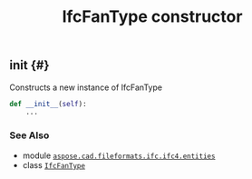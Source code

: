 ﻿---
title: IfcFanType constructor
second_title: Aspose.CAD for Python via .NET API References
description: 
type: docs
weight: 10
url: /python-net/aspose.cad.fileformats.ifc.ifc4.entities/ifcfantype/__init__/
is_root: false
---

## __init__ {#}

Constructs a new instance of IfcFanType



```python
def __init__(self):
    ...
```





### See Also
* module [`aspose.cad.fileformats.ifc.ifc4.entities`](../../)
* class [`IfcFanType`](/cad/python-net/aspose.cad.fileformats.ifc.ifc4.entities/ifcfantype)
